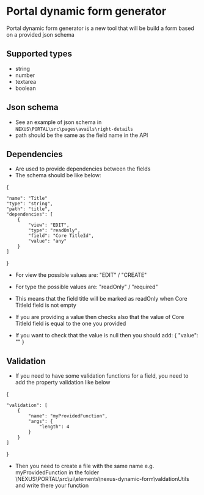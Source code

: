 # Portal dynamic form generator
Portal dynamic form generator is a new tool that will be build a form based on a provided json schema

## Supported types
- string
- number
- textarea
- boolean

## Json schema
- See an example of json schema in `NEXUS\PORTAL\src\pages\avails\right-details`
- path should be the same as the field name in the API

## Dependencies
- Are used to provide dependencies between the fields
- The schema should be like below:

{

    "name": "Title"
    "type": "string",
    "path": "title",
    "dependencies": [
        {
            "view": "EDIT",
            "type": "readOnly",
            "field": "Core TitleId",
            "value": "any"
        }
    ]

}

- For view the possible values are: "EDIT" / "CREATE"
- For type the possible values are: "readOnly" / "required"

- This means that the field title will be marked as readOnly when Core TitleId field is not empty
- If you are providing a value then checks also that the value of Core TitleId field is equal to the one you provided
- If you want to check that the value is null then you should add: { "value": "" }

## Validation
- If you need to have some validation functions for a field, you need to add the property validation like below

{

    "validation": [
        {
            "name": "myProvidedFunction",
            "args": {
                "length": 4
            }
        }
    ]

}

- Then you need to create a file with the same name e.g. myProvidedFunction in the folder \NEXUS\PORTAL\src\ui\elements\nexus-dynamic-form\valdationUtils and write there your function

